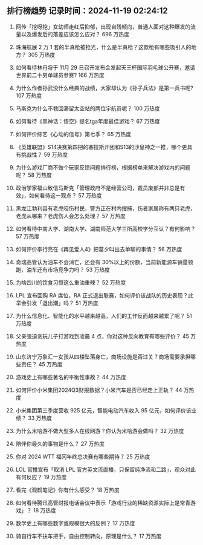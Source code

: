 
## 排行榜趋势 记录时间：2024-11-19 02:24:12
  
  1. 网传「挖呀挖」女幼师走红后抑郁，出现自残倾向，普通人面对这种爆发的流量以及爆发后的落差应该怎么应对？ 696 万热度
    
  2. 珠海航展 2 万 1 套的半真枪被抢光，什么是半真枪？这款枪有哪些吸引人的地方？ 305 万热度
    
  3. 如何看待林丹将于 11月 29 日召开发布会发起天王杯国际羽毛球公开赛，邀请世界前二十男单球员参赛? 166 万热度
    
  4. 为什么作者孙武没什么经典的战绩，大家却认为《孙子兵法》是第一兵书呢? 107 万热度
    
  5. 马斯克为什么不救回滞留太空站的两位宇航员呢？ 100 万热度
    
  6. 如何看待《黑神话：悟空》提名tga年度最佳游戏？ 67 万热度
    
  7. 如何评价综艺《心动的信号》第七季？ 65 万热度
    
  8. 《英雄联盟》S14决赛第四把的塞拉斯开团和S13的沙皇神之一推，哪个更具有挑战性？ 59 万热度
    
  9. 为什么游戏厂商不做个玩家反馈问题排行榜，根据榜单来解决游戏内的问题呢？ 58 万热度
    
  10. 政治学家福山致信马斯克「管理政府不是经营公司，裁员废部并非总是有效」，如何看待这一观点？ 57 万热度
    
  11. 黑龙江勃利县有老虎咬伤村民，警方正在村内搜捕，伤者家属称有两只老虎，老虎从哪来？老虎伤人会怎么处理？ 57 万热度
    
  12. 如何看待中南大学、湖南大学、湖南师范大学三所高校学分互认？有何影响？ 57 万热度
    
  13. 如何评价李行亮在《再见爱人4》把葛夕叫出去单聊的事情？ 56 万热度
    
  14. 奇瑞高管认为油车不会消亡，还会有 30%以上的份额，当前新能源车销量领跑，油车还有市场竞争力吗？ 53 万热度
    
  15. 为啥四川的饮食习惯这么重油重辣？ 52 万热度
    
  16. LPL 宣布回购 RA 席位，RA 正式退出联赛，如何评价该战队的历史表现？此举会引发「退出潮」吗？ 51 万热度
    
  17. 为什么信息化、智能化的水平越来越高，人们的工作反而越来越累了呢？ 51 万热度
    
  18. 父亲强迫贪玩儿子打游戏到凌晨 4 点，你对这种反向教育有哪些评价？ 45 万热度
    
  19. 山东济宁万象汇一女孩从四楼坠落身亡，商场设施是否过关？商场需要承担哪些责任？ 45 万热度
    
  20. 游戏史上有哪些著名的平衡性事故？ 44 万热度
    
  21. 如何评价小米集团2024Q3财报数据？小米汽车是否已经走上正轨？ 44 万热度
    
  22. 小米集团第三季度营收 925 亿元，智能电动汽车收入 95 亿元，如何评价该业绩？ 33 万热度
    
  23. 为什么米哈游不做大型多人在线网游？你认为米哈游会做吗？ 32 万热度
    
  24. 陪伴你最久的事物是什么？ 27 万热度
    
  25. 你对 2024 WTT 福冈年终总决赛有哪些期待？ 25 万热度
    
  26. LOL 官推宣布「取消 LPL 官方英文流直播，只保留纯净流和二路」，观众对此有何反应？ 19 万热度
    
  27. 看完《观鹤笔记》你有什么感受？ 18 万热度
    
  28. 如何看待腾讯高管财报电话会议中表示「游戏行业的稀缺资源实际上是常青游戏」？ 18 万热度
    
  29. 数学史上有哪些数字或规模很大的反例？ 17 万热度
    
  30. 骑自行车不扶车把手，自由控制转向，原理是什么？ 17 万热度
    